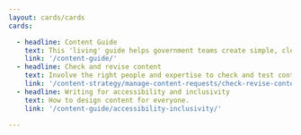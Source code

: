 ```yaml
---
layout: cards/cards
cards:

  - headline: Content Guide
    text: This 'living' guide helps government teams create simple, clear and accessible digital content.
    link: '/content-guide/'
  - headline: Check and revise content
    text: Involve the right people and expertise to check and test content quality before revising and final sign off.
    link: '/content-strategy/manage-content-requests/check-revise-content/'
  - headline: Writing for accessibility and inclusivity
    text: How to design content for everyone.
    link: '/content-guide/accessibility-inclusivity/'

---
```

